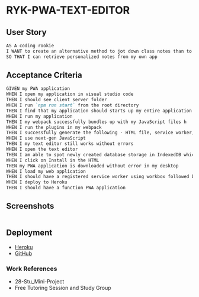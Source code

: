 # RYK-PWA-TEXT-EDITOR

## User Story

```md
AS A coding rookie
I WANT to create an alternative method to jot down class notes than to use my preexisting mac notepad
SO THAT I can retrieve personalized notes from my own app 
```

## Acceptance Criteria

```md
GIVEN my PWA application
WHEN I open my application in visual studio code
THEN I should see client server folder 
WHEN I run `npm run start` from the root directory
THEN I find that my application should starts up my entire application without errors
WHEN I run my application
THEN I my webpack successfully bundles up with my JavaScript files h
WHEN I run the plugins in my webpack
THEN I successfully generate the following - HTML file, service worker, and a manifest file
WHEN I use next-gen JavaScript 
THEN I my text editor still works without errors
WHEN I open the text editor
THEN I am able to spot newly created database storage in IndexedDB which can be retrieved later on
WHEN I click on Install in the HTML 
THEN my PWA application is downloaded without error in my desktop
WHEN I load my web application
THEN I should have a registered service worker using workbox followed by pre cached static assets 
WHEN I deploy to Heroku
THEN I should have a function PWA application
```

## Screenshots

<img src="">

## Deployment

* [Heroku](URL)
* [GitHub]()

### Work References

* 28-Stu_Mini-Project
* Free Tutoring Session and Study Group